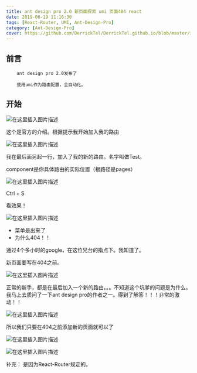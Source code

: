 ```yaml
---
title: ant design pro 2.0 新页面探索 umi 页面404 react
date: 2019-06-19 11:16:30
tags: [React-Router, UMI, Ant-Design-Pro]
category: [Ant-Design-Pro]
cover: https://github.com/DerrickTel/DerrickTel.github.io/blob/master/img/cover/antdP.png?raw=true
---
```


## 前言

		ant design pro 2.0发布了
	
		使用umi作为路由配置，全自动化。

## 开始

![在这里插入图片描述]()

这个是官方的介绍。根据提示我开始加入我的路由


![在这里插入图片描述](https://github.com/DerrickTel/DerrickTel.github.io/blob/master/img/ant%20design%20pro%202.0%20%E6%96%B0%E9%A1%B5%E9%9D%A2%E6%8E%A2%E7%B4%A2%20umi%20%E9%A1%B5%E9%9D%A2404%20react/20190312150929439.png?raw=true)

我在最后面另起一行，加入了我的新的路由。名字叫做Test。

component是你具体路由的实际位置（根路径是pages）


![在这里插入图片描述](http://i2.tiimg.com/691643/25d25bc09010eb44.png)

Ctrl + S

看效果！

![在这里插入图片描述](https://github.com/DerrickTel/DerrickTel.github.io/blob/master/img/ant%20design%20pro%202.0%20%E6%96%B0%E9%A1%B5%E9%9D%A2%E6%8E%A2%E7%B4%A2%20umi%20%E9%A1%B5%E9%9D%A2404%20react/2019031215120430.png?raw=true)

 - 菜单是出来了
 - 为什么404！！

 通过4个多小时的google，在这位兄台的指点下。我知道了。


新页面要写在404之前。

![在这里插入图片描述](https://github.com/DerrickTel/DerrickTel.github.io/blob/master/img/ant%20design%20pro%202.0%20%E6%96%B0%E9%A1%B5%E9%9D%A2%E6%8E%A2%E7%B4%A2%20umi%20%E9%A1%B5%E9%9D%A2404%20react/2019031215140926.png?raw=true)

正常的新手，都是在最后加入一个新的路由。。。不知道这个坑爹的问题是为什么。我马上去质问了一下ant design pro的作者之一。得到了解答！！！非常的激动！！


![在这里插入图片描述](https://github.com/DerrickTel/DerrickTel.github.io/blob/master/img/ant%20design%20pro%202.0%20%E6%96%B0%E9%A1%B5%E9%9D%A2%E6%8E%A2%E7%B4%A2%20umi%20%E9%A1%B5%E9%9D%A2404%20react/2019031215175956.png?raw=true)


所以我们只要在404之前添加新的页面就可以了

![在这里插入图片描述](https://github.com/DerrickTel/DerrickTel.github.io/blob/master/img/ant%20design%20pro%202.0%20%E6%96%B0%E9%A1%B5%E9%9D%A2%E6%8E%A2%E7%B4%A2%20umi%20%E9%A1%B5%E9%9D%A2404%20react/20190312151839845.png?raw=true)


![在这里插入图片描述](http://i2.tiimg.com/691643/07a82014b4b87ba8.png)

补充：
是因为React-Router规定的。